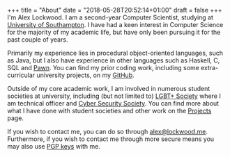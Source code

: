 +++
title = "About"
date = "2018-05-28T20:52:14+01:00"
draft = false
+++
I'm Alex Lockwood. I am a second-year Computer Scientist, studying at [University of Southampton](https://www.ecs.soton.ac.uk/). I have had a keen interest in Computer Science for the majority of my academic life, but have only been pursuing it for the past couple of years.

Primarily my experience lies in procedural object-oriented languages, such as Java, but I also have experience in other languages such as Haskell, C, SQL and [Pawn](https://github.com/compuphase/pawn).
You can find my prior coding work, including some extra-curricular university projects, on my [GitHub](https://github.com/lockwooda/).

Outside of my core academic work, I am involved in numerous student societies at university, including (but not limited to) [LGBT+ Society](https://lgbt.susu.org/) where I am technical officer and [Cyber Security Society](https://www.sucss.org/).
You can find more about what I have done with student societies and other work on the [Projects](../projects/) page.

If you wish to contact me, you can do so through [alex@lockwood.me](mailto:alex@lockwood.me). Furthermore, if you wish to contact me through more secure means you may also use [PGP keys](../pgp/) with me.